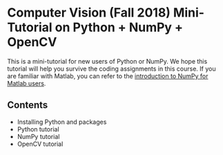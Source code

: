 # Computer Vision (Fall 2018) Mini-Tutorial on Python + NumPy + OpenCV

This is a mini-tutorial for new users of Python or NumPy.
We hope this tutorial will help you survive the coding assignments in this course.
If you are familiar with Matlab, you can refer to the [introduction to NumPy for Matlab users](https://docs.scipy.org/doc/numpy/user/numpy-for-matlab-users.html).

## Contents
* Installing Python and packages
* Python tutorial
* NumPy tutorial
* OpenCV tutorial
